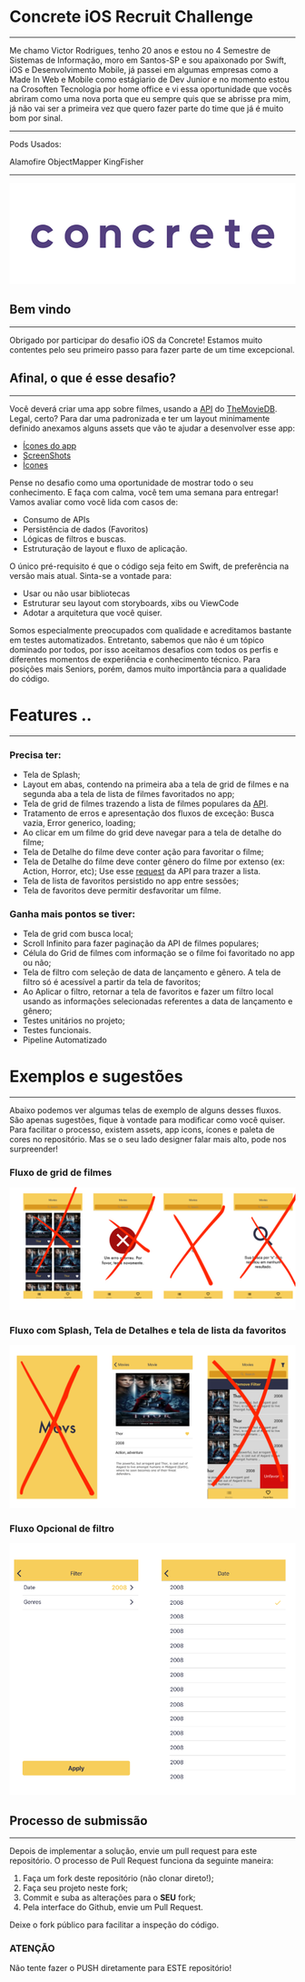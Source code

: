 # Concrete iOS Recruit Challenge

---

Me chamo Victor Rodrigues, tenho 20 anos e estou no 4 Semestre de Sistemas de Informação, moro em Santos-SP e sou apaixonado por Swift, iOS e Desenvolvimento Mobile, já passei em algumas empresas como a Made In Web e Mobile como estágiario de Dev Junior e no momento estou na Crosoften Tecnologia por home office e vi essa oportunidade que vocês abriram como uma nova porta que eu sempre quis que se abrisse pra mim, já não vai ser a primeira vez que quero fazer parte do time que já é muito bom por sinal.

---

Pods Usados:

Alamofire
ObjectMapper
KingFisher

---

![Gif](assets/Logo-animado-1.gif)

## Bem vindo

---

Obrigado por participar do desafio iOS da Concrete! Estamos muito contentes pelo seu primeiro passo para fazer parte de um time excepcional.

## Afinal, o que é esse desafio?

---

Você deverá criar uma app sobre filmes, usando a [API](https://developers.themoviedb.org/3/getting-started/introduction) do [TheMovieDB](https://www.themoviedb.org/?language=en). Legal, certo? Para dar uma padronizada e ter um layout minimamente definido anexamos alguns assets que vão te ajudar a desenvolver esse app:

- [Ícones do app](assets/appIcons)
- [ScreenShots](assets/screenshots)
- [Ícones](assets/icons)

Pense no desafio como uma oportunidade de mostrar todo o seu conhecimento. E faça com calma, você tem uma semana para entregar!
Vamos avaliar como você lida com casos de:

- Consumo de APIs
- Persistência de dados (Favoritos)
- Lógicas de filtros e buscas.
- Estruturação de layout e fluxo de aplicação.

O único pré-requisito é que o código seja feito em Swift, de preferência na versão mais atual. Sinta-se a vontade para:

- Usar ou não usar bibliotecas
- Estruturar seu layout com storyboards, xibs ou ViewCode
- Adotar a arquitetura que você quiser.

Somos especialmente preocupados com qualidade e acreditamos bastante em testes automatizados. Entretanto, sabemos que não é um tópico dominado por todos, por isso aceitamos desafios com todos os perfis e diferentes momentos de experiência e conhecimento técnico.
Para posições mais Seniors, porém, damos muito importância para a qualidade do código.

# Features ..

---

### Precisa ter:

- Tela de Splash;
- Layout em abas, contendo na primeira aba a tela de grid de filmes e na segunda aba a tela de lista de filmes favoritados no app;
- Tela de grid de filmes trazendo a lista de filmes populares da [API](https://developers.themoviedb.org/3/movies/get-popular-movies).
- Tratamento de erros e apresentação dos fluxos de exceção: Busca vazia, Error generico, loading;
- Ao clicar em um filme do grid deve navegar para a tela de detalhe do filme;
- Tela de Detalhe do filme deve conter ação para favoritar o filme;
- Tela de Detalhe do filme deve conter gênero do filme por extenso (ex: Action, Horror, etc); Use esse [request](https://developers.themoviedb.org/3/genres/get-movie-list) da API para trazer a lista.
- Tela de lista de favoritos persistido no app entre sessões;
- Tela de favoritos deve permitir desfavoritar um filme.

### Ganha mais pontos se tiver:

- Tela de grid com busca local;
- Scroll Infinito para fazer paginação da API de filmes populares;
- Célula do Grid de filmes com informação se o filme foi favoritado no app ou não;
- Tela de filtro com seleção de data de lançamento e gênero. A tela de filtro só é acessível a partir da tela de favoritos;
- Ao Aplicar o filtro, retornar a tela de favoritos e fazer um filtro local usando as informações selecionadas referentes a data de lançamento e gênero;
- Testes unitários no projeto;
- Testes funcionais.
- Pipeline Automatizado

# Exemplos e sugestões

---

Abaixo podemos ver algumas telas de exemplo de alguns desses fluxos. São apenas sugestões, fique à vontade para modificar como você quiser.
Para facilitar o processo, existem assets, app icons, ícones e paleta de cores no repositório. Mas se o seu lado designer falar mais alto, pode nos surpreender!

### Fluxo de grid de filmes

![Image of Yaktocat](assets/flow/lista.png)

### Fluxo com Splash, Tela de Detalhes e tela de lista da favoritos

![Image of Yaktocat](assets/flow/splash_detalhes.png)

### Fluxo Opcional de filtro

![Image of Yaktocat](assets/flow/filtro.png)

## **Processo de submissão**

---

Depois de implementar a solução, envie um pull request para este repositório.
O processo de Pull Request funciona da seguinte maneira:

1. Faça um fork deste repositório (não clonar direto!);
2. Faça seu projeto neste fork;
3. Commit e suba as alterações para o **SEU** fork;
4. Pela interface do Github, envie um Pull Request.

Deixe o fork público para facilitar a inspeção do código.

### **ATENÇÃO**

Não tente fazer o PUSH diretamente para ESTE repositório!
